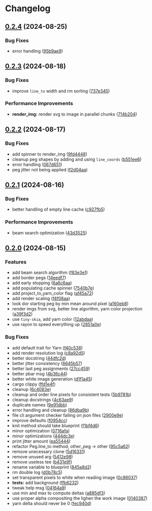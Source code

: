 # Changelog

## [0.2.4](https://github.com/loiccoyle/strandify/compare/strandify-v0.2.3...strandify-v0.2.4) (2024-08-25)


### Bug Fixes

* error handling ([95b9ae9](https://github.com/loiccoyle/strandify/commit/95b9ae92139ea5de8160026dc684390c93ca22e1))

## [0.2.3](https://github.com/loiccoyle/strandify/compare/strandify-v0.2.2...strandify-v0.2.3) (2024-08-18)


### Bug Fixes

* improve `line_to` width and rm sorting ([737e345](https://github.com/loiccoyle/strandify/commit/737e345ee3353e67db808329f78740ed9dec4812))


### Performance Improvements

* **render_img:** render svg to image in parallel chunks ([714b204](https://github.com/loiccoyle/strandify/commit/714b2047d422aaf73778949778e334b89835a784))

## [0.2.2](https://github.com/loiccoyle/strandify/compare/strandify-v0.2.1...strandify-v0.2.2) (2024-08-17)


### Bug Fixes

* add spinner to render_img ([9fd4448](https://github.com/loiccoyle/strandify/commit/9fd444818010da0abbe403014e33328bd4420ff6))
* cleanup peg shapes by adding and using `line_coords` ([b551ee6](https://github.com/loiccoyle/strandify/commit/b551ee6d0ed1c4c3f23e3ee51c5ad8ac73e0e032))
* error handling ([067d651](https://github.com/loiccoyle/strandify/commit/067d651c2659472344e7bfdffd1f450b3abec29f))
* peg jitter not being applied ([f2d04aa](https://github.com/loiccoyle/strandify/commit/f2d04aa6bfeda765fd1a0a67c55ad7e7d62308ac))

## [0.2.1](https://github.com/loiccoyle/strandify/compare/strandify-v0.2.0...strandify-v0.2.1) (2024-08-16)


### Bug Fixes

* better handling of empty line cache ([c927fb5](https://github.com/loiccoyle/strandify/commit/c927fb5fde5373f672fc5f6a6031463a786f15f0))


### Performance Improvements

* beam search optimization ([43d3525](https://github.com/loiccoyle/strandify/commit/43d3525d208922c9a41b1057b207ba65abe31301))

## [0.2.0](https://github.com/loiccoyle/strandify/compare/strandify-v0.1.0...strandify-v0.2.0) (2024-08-15)


### Features

* add beam search algorithm ([f83e3e1](https://github.com/loiccoyle/strandify/commit/f83e3e1f4c34bb3cd1c0fae634ecbb94c7880283))
* add border pegs ([14eedf7](https://github.com/loiccoyle/strandify/commit/14eedf74e8d159034c66cb564cf90bf0c501161c))
* add early stopping ([6a6c6aa](https://github.com/loiccoyle/strandify/commit/6a6c6aa7cd0a5dca28f49d1b4ed0588f3c44e43e))
* add populating cache spinner ([7540b7e](https://github.com/loiccoyle/strandify/commit/7540b7efa82c57f3a527cf25368b3c81ec8ea8cd))
* add project_to_yarn_color flag ([af45a72](https://github.com/loiccoyle/strandify/commit/af45a7201b9e571c597be1f9bc1e68c423e9e059))
* add render scaling ([f4f08aa](https://github.com/loiccoyle/strandify/commit/f4f08aa58a398880001d0f0b4e8319e021e64538))
* look dor starting peg by min mean around pixel ([a160eb8](https://github.com/loiccoyle/strandify/commit/a160eb82a1ed3e7c4992ffeb773e6f41526abb6e))
* render imgs from svg, better line algorithm, yarn color projection ([a39f3d2](https://github.com/loiccoyle/strandify/commit/a39f3d286cd791dc2ae9fc664463ec8bc13961cf))
* use `tiny-skia`, add yarn color ([12abdaa](https://github.com/loiccoyle/strandify/commit/12abdaa58c1cb411274493ca633d1e6a5f00301f))
* use rayon to speed everything up ([2851a0e](https://github.com/loiccoyle/strandify/commit/2851a0e8208f91de0f98e1edff66471939b25fa2))


### Bug Fixes

* add default trait for Yarn ([f40c538](https://github.com/loiccoyle/strandify/commit/f40c53826f13d8e51697b6fd589a510e8408bc09))
* add render resolution log ([c8a92d5](https://github.com/loiccoyle/strandify/commit/c8a92d5c174c1754f7021f05eeb289a910784e2a))
* better docstring ([44dfc2d](https://github.com/loiccoyle/strandify/commit/44dfc2dbbf2da9c2812391fd7100c724360d2747))
* better jitter consistency ([6645b57](https://github.com/loiccoyle/strandify/commit/6645b578684d99dfd9b92f235234a84b0993e28a))
* better last peg assignments ([27cc459](https://github.com/loiccoyle/strandify/commit/27cc4597742353721a9e4cfab512e4bef5fda2f8))
* better pbar msg ([4b36c44](https://github.com/loiccoyle/strandify/commit/4b36c4469c94cd453a360107d26d7ef84946269f))
* better white image generation ([d1f1a45](https://github.com/loiccoyle/strandify/commit/d1f1a4551094e77564cf5026629800cb4423a5a2))
* cargo clippy ([ffd1e4f](https://github.com/loiccoyle/strandify/commit/ffd1e4f318a4595df8b3d4368d84a4fd156033a9))
* cleanup ([6c4083e](https://github.com/loiccoyle/strandify/commit/6c4083ee526a3d49fd969580499a1565dccfb309))
* cleanup and order line pixels for consistent tests ([5b9781b](https://github.com/loiccoyle/strandify/commit/5b9781b36afc52f178cc7ee79eae032dac239839))
* cleanup docstrings ([4c63ae9](https://github.com/loiccoyle/strandify/commit/4c63ae95e451a746356cb0b15587c763526b6ff1))
* duplicate names ([9e91dbb](https://github.com/loiccoyle/strandify/commit/9e91dbbdb62dec237639dbc7aaa738aedcfd7673))
* error handling and cleanup ([86dba9b](https://github.com/loiccoyle/strandify/commit/86dba9befa25a772bb76482ab593a30a642aeb0d))
* file cli argument checker failing on json files ([2900e9e](https://github.com/loiccoyle/strandify/commit/2900e9e676f055157b82b5ef8809d5b723801cfc))
* improve defaults ([f0954cc](https://github.com/loiccoyle/strandify/commit/f0954cccb71a1d3e6c396e30b73e0f606af83bed))
* knit method should take blueprint ([f1bf4d6](https://github.com/loiccoyle/strandify/commit/f1bf4d6601c47e28909ab0a1b3e971c833363d5d))
* minor optimization ([0716afa](https://github.com/loiccoyle/strandify/commit/0716afaaeaf0f274ba28ec5c260cc2707de75a0c))
* minor optimizations ([444dc3e](https://github.com/loiccoyle/strandify/commit/444dc3efd3a85cb39ab4dfc3d647c86e6fe27915))
* print jitter amount ([ea55444](https://github.com/loiccoyle/strandify/commit/ea554444734d5cc02bae81e285a346428586e3c3))
* refactor Peg.line_to method, other_peg -&gt; other ([95c5a62](https://github.com/loiccoyle/strandify/commit/95c5a629700d541cda340587a76d2397db6885d4))
* remove unecessary clone ([5d16331](https://github.com/loiccoyle/strandify/commit/5d163312586e8ac1083d668891b799d3de061062))
* remove unused arg ([5412e98](https://github.com/loiccoyle/strandify/commit/5412e98f29dd1ef62269ce566e32d062af279fbd))
* remove useless tee ([b431e9f](https://github.com/loiccoyle/strandify/commit/b431e9fdf8bc41a9e9b6665d75642525712bfc21))
* rename variable to blueprint ([845a8d2](https://github.com/loiccoyle/strandify/commit/845a8d26cc457598571f7ef4a9f01a73fd1177ec))
* rm double log ([d0b78c5](https://github.com/loiccoyle/strandify/commit/d0b78c5b6c0e0625581eeb40ee8f80f88d2d04bd))
* set transparent pixels to white when reading image ([0c86037](https://github.com/loiccoyle/strandify/commit/0c860377a1637022e23b9d23cc62174f4289d3ac))
* **tests:** add background ([ffb6232](https://github.com/loiccoyle/strandify/commit/ffb6232d77555fe761d2bdefcbac2e972c9006a3))
* tweak help msg ([04164a9](https://github.com/loiccoyle/strandify/commit/04164a95245e52c94b3692e18e1c86b0d2d59b70))
* use min and max to compute deltas ([a885df3](https://github.com/loiccoyle/strandify/commit/a885df32982538cb26a9566ed777a0de92c89c7a))
* use proper alpha compositing the lighen the work image ([0140387](https://github.com/loiccoyle/strandify/commit/0140387baa9543a49f5bb7985ac974d437ea1a47))
* yarn delta should never be 0 ([fec940d](https://github.com/loiccoyle/strandify/commit/fec940d07c55086df8965f38878d200275eea22a))
